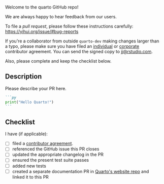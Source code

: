 Welcome to the quarto GitHub repo!

We are always happy to hear feedback from our users.

To file a _pull request_, please follow these instructions carefully: <https://yihui.org/issue/#bug-reports>

If you're a collaborator from outside `quarto-dev` making changes larger than a typo, please make sure you have filed an [individual](https://posit.co/wp-content/uploads/2023/04/2023-03-13_TC_Indiv_contrib_agreement.pdf) or [corporate](https://posit.co/wp-content/uploads/2023/04/2023-03-13_TC_Corp_contrib_agreement.pdf) contributor agreement. You can send the signed copy to <jj@rstudio.com>.

Also, please complete and keep the checklist below.

## Description

Please describe your PR here.

````md
```py
print("Hello Quarto!")
```
````

## Checklist

I have (if applicable):

- [ ] filed a [contributor agreement](https://github.com/quarto-dev/quarto-cli/blob/main/CONTRIBUTING.md).
- [ ] referenced the GitHub issue this PR closes
- [ ] updated the appropriate changelog in the PR
- [ ] ensured the present test suite passes
- [ ] added new tests
- [ ] created a separate documentation PR in [Quarto's website repo](https://github.com/quarto-dev/quarto-web/) and linked it to this PR
